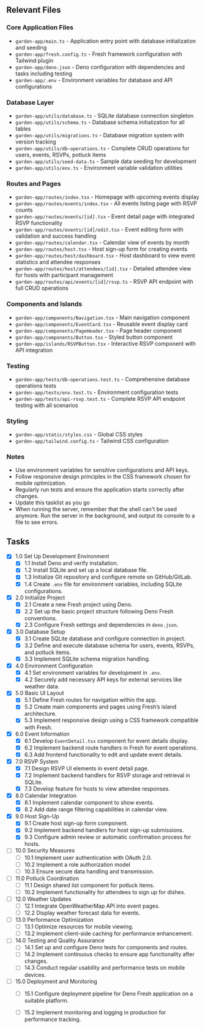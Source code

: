 ## Relevant Files

### Core Application Files
- `garden-app/main.ts` - Application entry point with database initialization and seeding
- `garden-app/fresh.config.ts` - Fresh framework configuration with Tailwind plugin
- `garden-app/deno.json` - Deno configuration with dependencies and tasks including testing
- `garden-app/.env` - Environment variables for database and API configurations

### Database Layer
- `garden-app/utils/database.ts` - SQLite database connection singleton
- `garden-app/utils/schema.ts` - Database schema initialization for all tables
- `garden-app/utils/migrations.ts` - Database migration system with version tracking
- `garden-app/utils/db-operations.ts` - Complete CRUD operations for users, events, RSVPs, potluck items
- `garden-app/utils/seed-data.ts` - Sample data seeding for development
- `garden-app/utils/env.ts` - Environment variable validation utilities

### Routes and Pages
- `garden-app/routes/index.tsx` - Homepage with upcoming events display
- `garden-app/routes/events/index.tsx` - All events listing page with RSVP counts
- `garden-app/routes/events/[id].tsx` - Event detail page with integrated RSVP functionality
- `garden-app/routes/events/[id]/edit.tsx` - Event editing form with validation and success handling
- `garden-app/routes/calendar.tsx` - Calendar view of events by month
- `garden-app/routes/host.tsx` - Host sign-up form for creating events
- `garden-app/routes/host/dashboard.tsx` - Host dashboard to view event statistics and attendee responses
- `garden-app/routes/host/attendees/[id].tsx` - Detailed attendee view for hosts with participant management
- `garden-app/routes/api/events/[id]/rsvp.ts` - RSVP API endpoint with full CRUD operations

### Components and Islands
- `garden-app/components/Navigation.tsx` - Main navigation component
- `garden-app/components/EventCard.tsx` - Reusable event display card
- `garden-app/components/PageHeader.tsx` - Page header component
- `garden-app/components/Button.tsx` - Styled button component
- `garden-app/islands/RSVPButton.tsx` - Interactive RSVP component with API integration

### Testing
- `garden-app/tests/db-operations.test.ts` - Comprehensive database operations tests
- `garden-app/tests/env.test.ts` - Environment configuration tests
- `garden-app/tests/api-rsvp.test.ts` - Complete RSVP API endpoint testing with all scenarios

### Styling
- `garden-app/static/styles.css` - Global CSS styles
- `garden-app/tailwind.config.ts` - Tailwind CSS configuration

### Notes
- Use environment variables for sensitive configurations and API keys.
- Follow responsive design principles in the CSS framework chosen for mobile optimization.
- Regularly run tests and ensure the application starts correctly after changes.
- Update this tasklist as you go
- When running the server, remember that the shell can't be used anymore. Run the server in the background, and output its console to a file to see errors.

## Tasks
- [x] 1.0 Set Up Development Environment
  - [x] 1.1 Install Deno and verify installation.
  - [x] 1.2 Install SQLite and set up a local database file.
  - [x] 1.3 Initialize Git repository and configure remote on GitHub/GitLab.
  - [x] 1.4 Create `.env` file for environment variables, including SQLite configurations.

- [x] 2.0 Initialize Project
  - [x] 2.1 Create a new Fresh project using Deno.
  - [x] 2.2 Set up the basic project structure following Deno Fresh conventions.
  - [x] 2.3 Configure Fresh settings and dependencies in `deno.json`.

- [x] 3.0 Database Setup
  - [x] 3.1 Create SQLite database and configure connection in project.
  - [x] 3.2 Define and execute database schema for users, events, RSVPs, and potluck items.
  - [x] 3.3 Implement SQLite schema migration handling.

- [x] 4.0 Environment Configuration
  - [x] 4.1 Set environment variables for development in `.env`.
  - [x] 4.2 Securely add necessary API keys for external services like weather data.

- [x] 5.0 Basic UI Layout
  - [x] 5.1 Define Fresh routes for navigation within the app.
  - [x] 5.2 Create main components and pages using Fresh’s island architecture.
  - [x] 5.3 Implement responsive design using a CSS framework compatible with Fresh.

- [x] 6.0 Event Information
  - [x] 6.1 Develop `EventDetail.tsx` component for event details display.
  - [x] 6.2 Implement backend route handlers in Fresh for event operations.
  - [x] 6.3 Add frontend functionality to edit and update event details.

- [x] 7.0 RSVP System
  - [x] 7.1 Design RSVP UI elements in event detail page.
  - [x] 7.2 Implement backend handlers for RSVP storage and retrieval in SQLite.
  - [x] 7.3 Develop feature for hosts to view attendee responses.

- [x] 8.0 Calendar Integration
  - [x] 8.1 Implement calendar component to show events.
  - [x] 8.2 Add date range filtering capabilities in calendar view.

- [x] 9.0 Host Sign-Up
  - [x] 9.1 Create host sign-up form component.
  - [x] 9.2 Implement backend handlers for host sign-up submissions.
  - [x] 9.3 Configure admin review or automatic confirmation process for hosts.

- [ ] 10.0 Security Measures
   - [ ] 10.1 Implement user authentication with OAuth 2.0.
   - [ ] 10.2 Implement a role authorization model
   - [ ] 10.3 Ensure secure data handling and transmission.

- [ ] 11.0 Potluck Coordination
   - [ ] 11.1 Design shared list component for potluck items.
   - [ ] 10.2 Implement functionality for attendees to sign up for dishes.

- [ ] 12.0 Weather Updates
   - [ ] 12.1 Integrate OpenWeatherMap API into event pages.
   - [ ] 12.2 Display weather forecast data for events.

- [ ] 13.0 Performance Optimization
   - [ ] 13.1 Optimize resources for mobile viewing.
   - [ ] 13.2 Implement client-side caching for performance enhancement.

- [ ] 14.0 Testing and Quality Assurance
   - [ ] 14.1 Set up and configure Deno tests for components and routes.
   - [ ] 14.2 Implement continuous checks to ensure app functionality after changes.
   - [ ] 14.3 Conduct regular usability and performance tests on mobile devices.

- [ ] 15.0 Deployment and Monitoring
   - [ ] 15.1 Configure deployment pipeline for Deno Fresh application on a suitable platform.
   - [ ] 15.2 Implement monitoring and logging in production for performance tracking.

